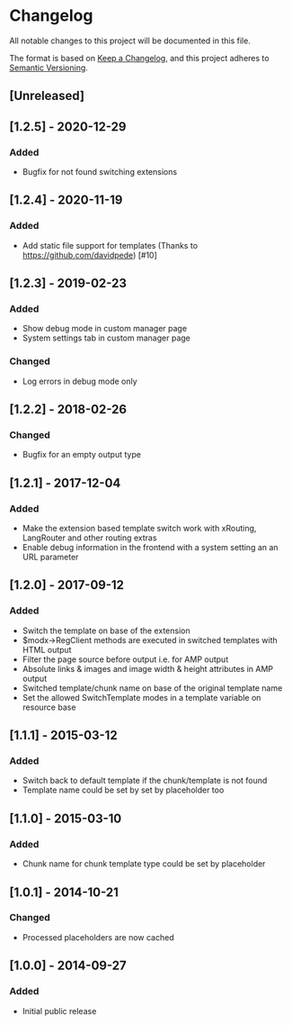 # Changelog

All notable changes to this project will be documented in this file.

The format is based on [Keep a Changelog](https://keepachangelog.com/en/1.0.0/),
and this project adheres to [Semantic Versioning](https://semver.org/spec/v2.0.0.html).

## [Unreleased]

## [1.2.5] - 2020-12-29

### Added

- Bugfix for not found switching extensions

## [1.2.4] - 2020-11-19

### Added

- Add static file support for templates (Thanks to https://github.com/davidpede) [#10]

## [1.2.3] - 2019-02-23

### Added

- Show debug mode in custom manager page
- System settings tab in custom manager page

### Changed

- Log errors in debug mode only

## [1.2.2] - 2018-02-26

### Changed

- Bugfix for an empty output type

## [1.2.1] - 2017-12-04

### Added

- Make the extension based template switch work with xRouting, LangRouter and other routing extras
- Enable debug information in the frontend with a system setting an an URL parameter

## [1.2.0] - 2017-09-12

### Added

- Switch the template on base of the extension
- $modx->RegClient methods are executed in switched templates with HTML output
- Filter the page source before output i.e. for AMP output
- Absolute links & images and image width & height attributes in AMP output
- Switched template/chunk name on base of the original template name
- Set the allowed SwitchTemplate modes in a template variable on resource base

## [1.1.1] - 2015-03-12

### Added

- Switch back to default template if the chunk/template is not found
- Template name could be set by set by placeholder too

## [1.1.0] - 2015-03-10

### Added

- Chunk name for chunk template type could be set by placeholder

## [1.0.1] - 2014-10-21

### Changed

- Processed placeholders are now cached

## [1.0.0] - 2014-09-27

### Added

- Initial public release
